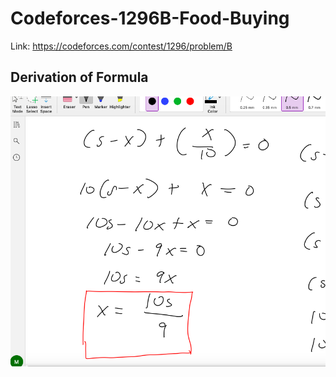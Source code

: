 # Codeforces-1296B-Food-Buying
Link: https://codeforces.com/contest/1296/problem/B
## Derivation of Formula
![](vis.png)
